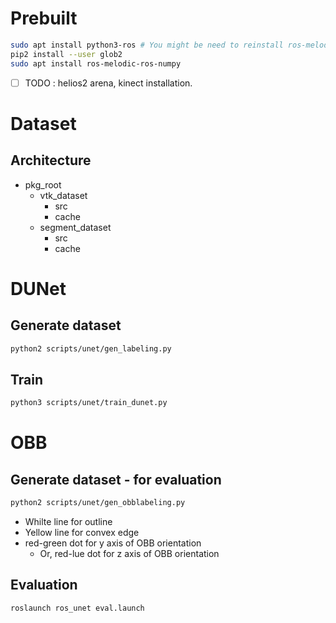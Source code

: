 # Prebuilt

```bash
sudo apt install python3-ros # You might be need to reinstall ros-melodic-desktop again.
pip2 install --user glob2
sudo apt install ros-melodic-ros-numpy
```

* [ ] TODO : helios2 arena, kinect installation.

# Dataset
## Architecture
* pkg\_root
  * vtk\_dataset
    * src
    * cache
  * segment\_dataset
    * src
    * cache
##

# DUNet
## Generate dataset
```bash
python2 scripts/unet/gen_labeling.py
```

## Train
```bash
python3 scripts/unet/train_dunet.py
```

# OBB
## Generate dataset - for evaluation
```bash
python2 scripts/unet/gen_obblabeling.py
```
* Whilte line for outline
* Yellow line for convex edge
* red-green dot for y axis of OBB orientation
  * Or, red-lue dot for z axis of OBB orientation
## Evaluation
```bash
roslaunch ros_unet eval.launch
```
